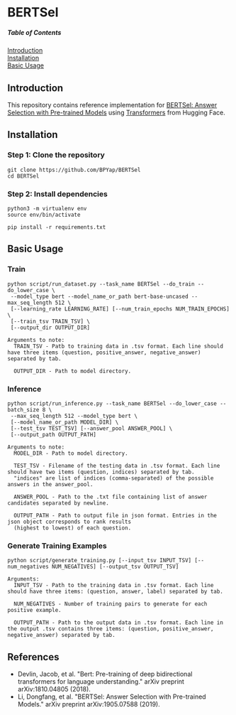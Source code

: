 # BERTSel

##### Table of Contents  
[Introduction](#introduction)  
[Installation](#installation)  
[Basic Usage](#basic-usage) 

## Introduction
This repository contains reference implementation for [BERTSel: Answer Selection with Pre-trained Models](https://arxiv.org/abs/1905.07588) using [Transformers](https://github.com/huggingface/transformers) from Hugging Face. 

## Installation
### Step 1: Clone the repository
```
git clone https://github.com/BPYap/BERTSel
cd BERTSel
```
### Step 2: Install dependencies
```
python3 -m virtualenv env
source env/bin/activate

pip install -r requirements.txt
```

## Basic Usage
### Train
```
python script/run_dataset.py --task_name BERTSel --do_train --do_lower_case \
 --model_type bert --model_name_or_path bert-base-uncased --max_seq_length 512 \
 [--learning_rate LEARNING_RATE] [--num_train_epochs NUM_TRAIN_EPOCHS] \ 
 [--train_tsv TRAIN_TSV] \ 
 [--output_dir OUTPUT_DIR]

Arguments to note:
  TRAIN_TSV - Patb to training data in .tsv format. Each line should have three items (question, positive_answer, negative_answer) separated by tab.
  
  OUTPUT_DIR - Path to model directory.
```

### Inference
```
python script/run_inference.py --task_name BERTSel --do_lower_case --batch_size 8 \ 
 --max_seq_length 512 --model_type bert \ 
 [--model_name_or_path MODEL_DIR] \
 [--test_tsv TEST_TSV] [--answer_pool ANSWER_POOL] \ 
 [--output_path OUTPUT_PATH]
 
Arguments to note:
  MODEL_DIR - Path to model directory.
  
  TEST_TSV - Filename of the testing data in .tsv format. Each line should have two items (question, indices) separated by tab.
  "indices" are list of indices (comma-separated) of the possible answers in the answer_pool.
  
  ANSWER_POOL - Path to the .txt file containing list of answer candidates separated by newline.
  
  OUTPUT_PATH - Path to output file in json format. Entries in the json object corresponds to rank results 
  (highest to lowest) of each question.
```

### Generate Training Examples
```
python script/generate_training.py [--input_tsv INPUT_TSV] [--num_negatives NUM_NEGATIVES] [--output_tsv OUTPUT_TSV]
 
Arguments:
  INPUT_TSV - Path to the training data in .tsv format. Each line should have three items: (question, answer, label) separated by tab.
  
  NUM_NEGATIVES - Number of training pairs to generate for each positive example.
  
  OUTPUT_PATH - Path to the output data in .tsv format. Each line in the output .tsv contains three items: (question, positive_answer, negative_answer) separated by tab.
```

## References
- Devlin, Jacob, et al. "Bert: Pre-training of deep bidirectional transformers for language understanding." arXiv preprint arXiv:1810.04805 (2018).
- Li, Dongfang, et al. "BERTSel: Answer Selection with Pre-trained Models." arXiv preprint arXiv:1905.07588 (2019).
